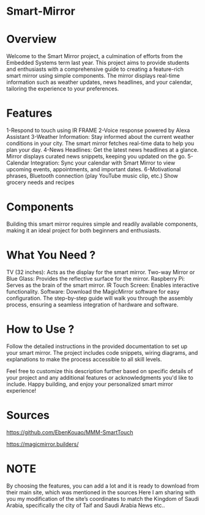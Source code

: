 # Smart-Mirror

# Overview
Welcome to the Smart Mirror project, a culmination of efforts from the Embedded Systems term last year. This project aims to provide students and enthusiasts with a comprehensive guide to creating a feature-rich smart mirror using simple components. The mirror displays real-time information such as weather updates, news headlines, and your calendar, tailoring the experience to your preferences.

# Features
1-Respond to touch using IR FRAME
2-Voice response powered by Alexa Assistant
3-Weather Information: Stay informed about the current weather conditions in your city. The smart mirror fetches real-time data to help you plan your day.
4-News Headlines: Get the latest news headlines at a glance. Mirror displays curated news snippets, keeping you updated on the go.
5-Calendar Integration: Sync your calendar with Smart Mirror to view upcoming events, appointments, and important dates.
6-Motivational phrases, Bluetooth connection (play YouTube music clip, etc.)
Show grocery needs and recipes

# Components
Building this smart mirror requires simple and readily available components, making it an ideal project for both beginners and enthusiasts.

 # What You Need ?
TV (32 inches): Acts as the display for the smart mirror.
Two-way Mirror or Blue Glass: Provides the reflective surface for the mirror.
Raspberry Pi: Serves as the brain of the smart mirror.
IR Touch Screen: Enables interactive functionality.
Software: Download the MagicMirror software for easy configuration.
The step-by-step guide will walk you through the assembly process, ensuring a seamless integration of hardware and software.

# How to Use ?
Follow the detailed instructions in the provided documentation to set up your smart mirror. The project includes code snippets, wiring diagrams, and explanations to make the process accessible to all skill levels.

Feel free to customize this description further based on specific details of your project and any additional features or acknowledgments you'd like to include. Happy building, and enjoy your personalized smart mirror experience!

# Sources
https://github.com/EbenKouao/MMM-SmartTouch

https://magicmirror.builders/

# NOTE
By choosing the features, you can add a lot and it is ready to download from their main site, which was mentioned in the sources Here I am sharing with you my modification of the site’s coordinates to match the Kingdom of Saudi Arabia, specifically the city of Taif and Saudi Arabia News etc..
